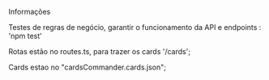 Informações 

Testes de regras de negócio, garantir o funcionamento da API e endpoints : 'npm test'

Rotas estão no routes.ts, para trazer os cards '/cards';

Cards estao no "cardsCommander.cards.json";

